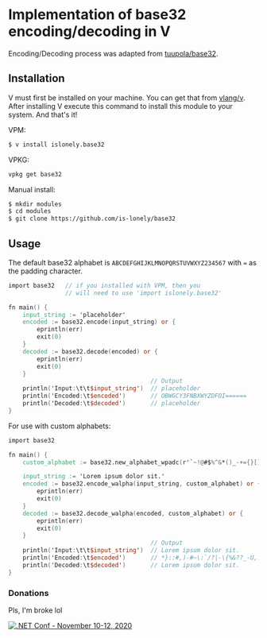 # Implementation of base32 encoding/decoding in V
Encoding/Decoding process was adapted from [tuupola/base32](https://github.com/tuupola/base32).

## Installation
V must first be installed on your machine. You can get that from [vlang/v](https://github.com/vlang/v). After installing V execute this command to install this module to your system. And that's it!

VPM:
```bash
$ v install islonely.base32
```
VPKG:
```bash
vpkg get base32
```
Manual install:
```bash
$ mkdir modules
$ cd modules
$ git clone https://github.com/is-lonely/base32
```
## Usage
The default base32 alphabet is `ABCDEFGHIJKLMNOPQRSTUVWXYZ234567` with `=` as the padding character.
```v
import base32   // if you installed with VPM, then you
                // will need to use 'import islonely.base32'

fn main() {
    input_string := 'placeholder'
    encoded := base32.encode(input_string) or {
        eprintln(err)
        exit(0)
    }
    decoded := base32.decode(encoded) or {
        eprintln(err)
        exit(0)
    }
                                        // Output
	println('Input:\t\t$input_string')  // placeholder
	println('Encoded:\t$encoded')       // OBWGCY3FNBXWYZDFOI======
	println('Decoded:\t$decoded')       // placeholder
}
```

For use with custom alphabets:
```v
import base32

fn main() {
    custom_alphabet := base32.new_alphabet_wpadc(r'`~!@#$%^&*()_-+={}[]\|;:",.?/Uwu', `>`)

    input_string := 'Lorem ipsum dolor sit.'
    encoded := base32.encode_walpha(input_string, custom_alphabet) or {
        eprintln(err)
        exit(0)
    }
    decoded := base32.decode_walpha(encoded, custom_alphabet) or {
        eprintln(err)
        exit(0)
    }
                                        // Output
	println('Input:\t\t$input_string')  // Lorem ipsum dolor sit.
	println('Encoded:\t$encoded')       // *}::#,)-#~\:`/?|-\{%&??_-U,!`/?*+{:`>>>>
	println('Decoded:\t$decoded')       // Lorem ipsum dolor sit.
}
```

### Donations
Pls, I'm broke lol

[![.NET Conf - November 10-12, 2020](https://www.buymeacoffee.com/assets/img/custom_images/yellow_img.png)](https://www.buymeacoffee.com/islonely)